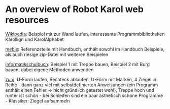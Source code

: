 # An overview of Robot Karol web resources

[Wikipedia](https://de.wikipedia.org/wiki/Robot_Karol): Beispiel mit zur Wand laufen, interessante Programmbibliotheken Karollign und KarolAlphabet

[mebis](https://mebis.bycs.de/beitrag/robot-karol): Referenzstelle mit Handbuch, enthält sowohl im Handbuch Beispiele, als auch riesige zip-Datei mit weiteren Beispielen

[informatikschulbuch](https://informatikschulbuch.de/jahrgangsstufe-7/beschreibung-von-ablaeufen-kapitel-3/): Beispiel 1 mit Treppe bauen, Beispiel 2 mit Burg bauen, dabei eigene Methoden anwenden

[zum](https://unterrichten.zum.de/wiki/Robot_Karol/Einf%C3%BChrung): U-Form laufen, Rechteck ablaufen, U-Form mit Marken, 4 Ziegel in Reihe - dann ganz viel mit selbstdefinierten Anweisungen (ein Programm enthält einen Fehler -> nicht gründlich getestet wohl), Treppe hoch und runter ist schön - bei Schleifen sind ein paar ästhetisch schöne Programme - Klassiker: Ziegel aufsammeln

